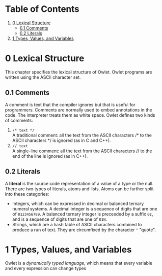 # Table of Contents
1. [0 Lexical Structure](#0-lexical-structure)
    * [0.1 Comments](#0.1-comments)
    * [0.2 Literals](#0.2-literals)
1. [1 Types, Values, and Variables](#1-types-values-and-variables)

# 0 Lexical Structure
This chapter specifies the lexical structure of Owlet. Owlet programs are written using the ASCII character set.
## 0.1 Comments
A comment is text that the compiler ignores but that is useful for programmers. Comments are normally used to embed annotations in the code. The interpreter treats them as white space. Owlet defines two kinds of comments:
1. `/* text */ `<br />A traditional comment: all the text from the ASCII characters /* to the ASCII characters */ is ignored (as in C and C++).
2. `// text`<br />A single-line comment: all the text from the ASCII characters // to the end of the line is ignored (as in C++).

## 0.2 Literals
A **literal** is the source code representation of a value of a type or the null. There are two types of literals, atoms and lists. Atoms can be further split into these categories:
* Integers, which can be expressed in decimal or balanced ternary numeral systems. A decimal integer is a sequence of digits that are one of `0123456789`. A balanced ternary integer is preceeded by a suffix `0z`, and is a sequence of digits that are one of `01N`.
* Strings, which are a hash table of ASCII characters combined to produce a run of text. They are circumfixed by the character `"` "quote".

# 1 Types, Values, and Variables
Owlet is a *dynamically typed language*, which means that every variable and every expression can change types
